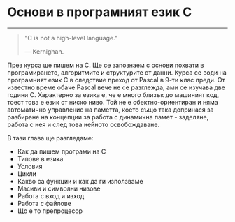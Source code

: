 # Основи в програмният език С

---

> "C is not a high-level language."    
>
> — Kernighan.

През курса ще пишем на С. Ще се запознаем с основи похвати в програмирането, алгоритмите и структурите от данни. Курса се води на програмният език С в следствие преход от Pascal в 9-ти клас преди. От известно време обаче Pascal вече не се разглежда, ами се изучава две години C. Характерно за езика е, че е много близък до машиният код, тоест това е език от ниско ниво. Той не е обектно-ориентиран и няма автоматично управление на паметта, което също така допринася за разбиране на концепции за работа с динамична памет - заделяне, работа с нея и след това нейното освобождаване.

В тази глава ще разгледаме:

* Как да пишем програми на С
* Типове в езика
* Условия
* Цикли
* Какво са функции и как да ги използваме
* Масиви и символни низове
* Работа с вход и изход
* Работа с файлове
* Що е то препроцесор



